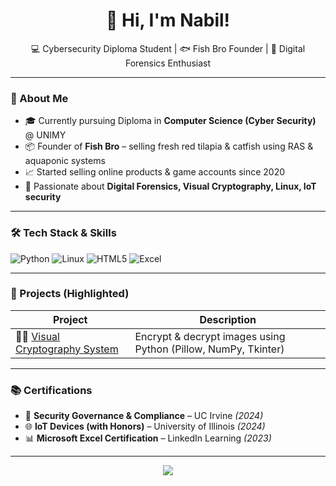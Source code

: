 <h1 align="center">👋 Hi, I'm Nabil!</h1>

<p align="center">
  💻 Cybersecurity Diploma Student | 🐟 Fish Bro Founder | 🧠 Digital Forensics Enthusiast
</p>

---

### 🚀 About Me

- 🎓 Currently pursuing Diploma in **Computer Science (Cyber Security)** @ UNIMY  
- 📦 Founder of **Fish Bro** – selling fresh red tilapia & catfish using RAS & aquaponic systems  
- 📈 Started selling online products & game accounts since 2020  
- 🔐 Passionate about **Digital Forensics, Visual Cryptography, Linux, IoT security**

---

### 🛠️ Tech Stack & Skills

![Python](https://img.shields.io/badge/Python-3670A0?style=for-the-badge&logo=python&logoColor=white)
![Linux](https://img.shields.io/badge/Linux-FCC624?style=for-the-badge&logo=linux&logoColor=black)
![HTML5](https://img.shields.io/badge/HTML5-e34c26?style=for-the-badge&logo=html5&logoColor=white)
![Excel](https://img.shields.io/badge/Excel-217346?style=for-the-badge&logo=microsoft-excel&logoColor=white)

---

### 🔧 Projects (Highlighted)

| Project | Description |
|--------|-------------|
| 🕵️‍♂️ [Visual Cryptography System](https://github.com/nabilcyber/visual-crypto-nabil) | Encrypt & decrypt images using Python (Pillow, NumPy, Tkinter) |

---

### 📚 Certifications

- 🧠 **Security Governance & Compliance** – UC Irvine *(2024)*  
- 🌐 **IoT Devices (with Honors)** – University of Illinois *(2024)*  
- 📊 **Microsoft Excel Certification** – LinkedIn Learning *(2023)*

---


<p align="center">
  <img src="https://capsule-render.vercel.app/api?type=waving&color=00b894&height=150&section=footer"/>
</p>

